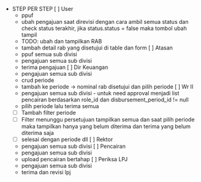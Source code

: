 - STEP PER STEP
[ ] User
    - ppuf
    - ubah pengajuan saat direvisi dengan cara ambil semua status dan check status terakhir, jika status.status = false maka tombol ubah tampil
    - TODO: ubah dan tampilkan RAB
    - tambah detail rab yang disetujui di table dan form
[ ] Atasan
    - ppuf semua sub divisi
    - pengajuan semua sub divisi
    - terima pengajuan
[ ] Dir Keuangan
    - pengajuan semua sub divisi
    - crud periode
    - tambah ke periode -> nominal rab disetujui dan pilih periode
[ ] Wr II
    - pengajuan semua sub divisi - untuk need approval menjadi list pencairan berdasarkan role_id dan disbursement_period_id != null
    - pilih periode lalu terima semua
    - [ ] Tambah filter periode
    - [ ] Filter menunggu persetujuan tampilkan semua dan saat pilih periode maka tampilkan hanya yang belum diterima dan terima yang belum diterima saja
    - [ ] selesai dengan periode dll
[ ] Rektor 
    - pengajuan semua sub divisi
[ ] Pencairan
    - pengajuan semua sub divisi
    - upload pencairan bertahap
[ ] Periksa LPJ
    - pengajuan semua sub divisi
    - terima dan revisi lpj
    